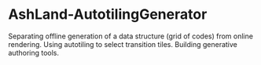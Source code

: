 # AshLand-AutotilingGenerator
 Separating offline generation of a data structure (grid of codes) from online rendering. Using autotiling to select transition tiles. Building generative authoring tools. 

